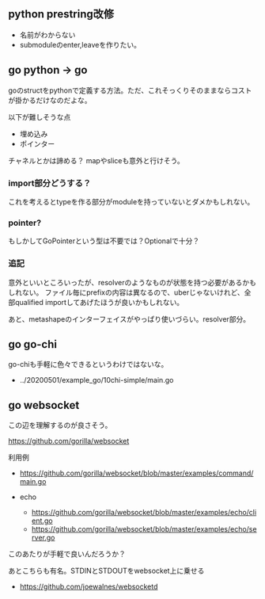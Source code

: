 ## python prestring改修

- 名前がわからない
- submoduleのenter,leaveを作りたい。


## go python -> go

goのstructをpythonで定義する方法。ただ、これそっくりそのままならコストが掛かるだけなのだよな。

以下が難しそうな点

- 埋め込み
- ポインター

チャネルとかは諦める？
mapやsliceも意外と行けそう。

### import部分どうする？

これを考えるとtypeを作る部分がmoduleを持っていないとダメかもしれない。

### pointer?

もしかしてGoPointerという型は不要では？Optionalで十分？

### 追記

意外といいところいったが、resolverのようなものが状態を持つ必要があるかもしれない。
ファイル毎にprefixの内容は異なるので、uberじゃないけれど、全部qualified importしてあげたほうが良いかもしれない。

あと、metashapeのインターフェイスがやっぱり使いづらい。resolver部分。

## go go-chi

go-chiも手軽に色々できるというわけではないな。

- ../20200501/example_go/10chi-simple/main.go

## go websocket

この辺を理解するのが良さそう。

https://github.com/gorilla/websocket

利用例

- https://github.com/gorilla/websocket/blob/master/examples/command/main.go
- echo

  - https://github.com/gorilla/websocket/blob/master/examples/echo/client.go
  - https://github.com/gorilla/websocket/blob/master/examples/echo/server.go

このあたりが手軽で良いんだろうか？

あとこちらも有名。STDINとSTDOUTをwebsocket上に乗せる

- https://github.com/joewalnes/websocketd
